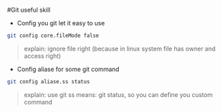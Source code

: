 #Git useful skill

- Config you git let it easy to use
```sh
git config core.fileMode false
```
>explain: ignore file right (because in linux system file has owner and access right)

- Config aliase for some git command
```sh
git config aliase.ss status
```
>explain: use git ss means: git status, so you can define you custom command